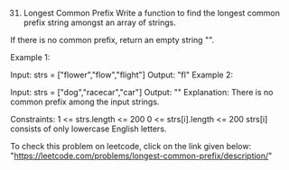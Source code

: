31. Longest Common Prefix
Write a function to find the longest common prefix string amongst an array of strings.

If there is no common prefix, return an empty string "".

Example 1:

Input: strs = ["flower","flow","flight"]
Output: "fl"
Example 2:

Input: strs = ["dog","racecar","car"]
Output: ""
Explanation: There is no common prefix among the input strings.
 

Constraints:
1 <= strs.length <= 200
0 <= strs[i].length <= 200
strs[i] consists of only lowercase English letters.

To check this problem on leetcode, click on the link given below:
    "https://leetcode.com/problems/longest-common-prefix/description/"